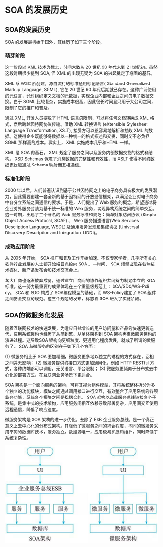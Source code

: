 # SOA 的发展历史

## SOA的发展历史

SOA 的发展最初始千国外，其经历了如下三个阶段。

### 萌芽阶段

这一阶段以 XML 技术为标志，时间大致从 20 世纪 90 年代末到 21 世纪初。虽然这段时期很少提到 SOA, 但 XML 的出现无疑为 SOA 的兴起奠定了稳固的基石。

XML 系 W3C 所创建，源自流行的标准通用标记语言( Standard Generalized Markup Language,  SGML), 它在 20 世纪 60 年代后期就已存在。这种广泛使用的元语言，允许组织定义文档的元数据，实现企业内部和企业之间的电子数据交换。由于 SGML 比较复杂，实施成本很高，因此很长时间里只用于大公司之间，限制了它的推广和普及。

通过 XML, 开发人员摆脱了 HTML 语言的限制，可以将任何文档转换成 XML 格式，然后跨越因特网协议传输。借助 XML 转换语言 (eXtensible Stylesheet Language Transformation, XSLT), 接受方可以很容易地解析和抽取 XML 的数据。这使得企业既能够将数据以一种统一的格式描述和交换，同时又不必负担 SGML 那样高的成本。事实上， XML 实施成本几乎和HTML 一样。

XML 是 SOA 的基石。 XML 规定了服务之间以及服务内部数据交换的格式和结构。 XSD Schemas 保障了消息数据的完整性和有效性，而 XSLT 使得不同的数据表达能通过 Schema 映射而互相通信。

### 标准化阶段

2000 年以后，人们普遍认识到基于公共因特网之上的电子商务具有极大的发展潜力，因此需要创建一套全新的基于因特网的开放通信框架，以满足企业对电子商务中各分立系统之间通信的要求。于是，人们提出了 Web 服务的概念，希望通过将企业对外服务封装为基于统一标准的 Web 服务，实现异构系统之间的简单交互。这一时期，出现了三个著名的 Web 服务标准和规范：简单对象访问协议 (Simple Object Access Protocal,  SOAP) 、 Web 服务描述语言(Web Services Description Language,  WSDL) 及通用服务发现和集成协议 (Universal Discovery Description and Integration,  UDDI)。


### 成熟应用阶段

从 2005 年开始， SOA 推广和普及工作开始加速。不仅专家学者，几乎所有关心软件行业发展的人士都开始把目光投向 SOA 。一时间， SOA 频频出现在各种技术媒体、新产品发布会和技术交流会上。

各大厂商也逐渐放弃成见，通过建立厂商间的协作组织共同努力制定中立的 SOA 标准。这一努力最重要的成果体现在三个重量级规范上： SCA/SDO/WS-Poli cy。 SCA 和 SDO 构成了 SOA编程模型的基础，而 WS-Policy建立了 SOA 组件之间安全交互的规范。这三个规范的发布，标志着 SOA 进入了实施阶段。


## SOA的微服务化发展

随着互联网技术的快速发展，为适应日益增长的用户访问量和产品的快速更新迭代，应用系统架构也经历了从简到繁、从单体架构到 SOA 架构再至微服务架构的演进过程。这导致SOA 架构向更细粒度、更通用化程度发展，就成了所谓的微服务了。 SOA 与微服务的区别在于如下几个方面：

(1) 微服务相比于 SOA 更加精细，微服务更多地以独立的进程的方式存在，互相之间并无影响；
(2) 微服务提供的接口方式更加通用化，例如 HTTP RESTful 方式，各种终端都可以调用，无关语言、平台限制；
(3) 微服务更倾向于分布式去中心化的部署方式，在互联网业务场景下更适合。

SOA 架构是一个面向服务的架构，可将其视为组件模型，其将系统整体拆分为多个独立的功能模块，模块之间通过调用接口进行交互，有效整合了应用系统的各项业务功能，系统各个模块之间是松耦合的。 SOA 架构以企业服务总线链接各个子系统，是集中式的技术架构，应用服务间相互依赖导致部署复杂，应用间交互使用远程通信，降低了响应速度。

微服务架构是 SOA 架构的进一步优化，去除了 ESB 企业服务总线，是一个真正意义上去中心化的分布式架构。其降低了微服务之间的耦合程度，不同的微服务采用不同的数据库技术，服务独立，数据源唯一，应用极易扩展和维护，同时降低了系统复杂性。

![alt text](2SOA的发展历史/SOA与微服务架构图.png)



































